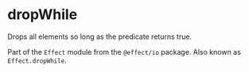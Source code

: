 # dropWhile

Drops all elements so long as the predicate returns true.

Part of the `Effect` module from the `@effect/io` package. Also known as `Effect.dropWhile`.
